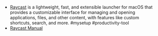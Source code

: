 - [Raycast](https://www.raycast.com/) is a lightweight, fast, and extensible launcher for macOS that provides a customizable interface for managing and opening applications, files, and other content, with features like custom shortcuts, search, and more.  #mysetup #productivity-tool
- [Raycast Manual](https://manual.raycast.com/)